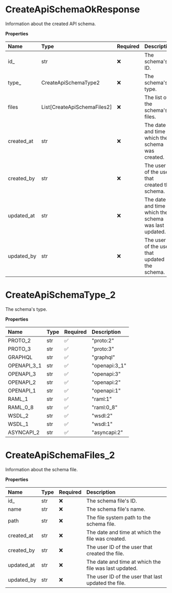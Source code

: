 # CreateApiSchemaOkResponse

Information about the created API schema.

**Properties**

| Name       | Type                        | Required | Description                                             |
| :--------- | :-------------------------- | :------- | :------------------------------------------------------ |
| id\_       | str                         | ❌       | The schema's ID.                                        |
| type\_     | CreateApiSchemaType2        | ❌       | The schema's type.                                      |
| files      | List[CreateApiSchemaFiles2] | ❌       | The list of the schema's files.                         |
| created_at | str                         | ❌       | The date and time at which the schema was created.      |
| created_by | str                         | ❌       | The user ID of the user that created the schema.        |
| updated_at | str                         | ❌       | The date and time at which the schema was last updated. |
| updated_by | str                         | ❌       | The user ID of the user that updated the schema.        |

# CreateApiSchemaType_2

The schema's type.

**Properties**

| Name        | Type | Required | Description   |
| :---------- | :--- | :------- | :------------ |
| PROTO_2     | str  | ✅       | "proto:2"     |
| PROTO_3     | str  | ✅       | "proto:3"     |
| GRAPHQL     | str  | ✅       | "graphql"     |
| OPENAPI_3_1 | str  | ✅       | "openapi:3_1" |
| OPENAPI_3   | str  | ✅       | "openapi:3"   |
| OPENAPI_2   | str  | ✅       | "openapi:2"   |
| OPENAPI_1   | str  | ✅       | "openapi:1"   |
| RAML_1      | str  | ✅       | "raml:1"      |
| RAML_0_8    | str  | ✅       | "raml:0_8"    |
| WSDL_2      | str  | ✅       | "wsdl:2"      |
| WSDL_1      | str  | ✅       | "wsdl:1"      |
| ASYNCAPI_2  | str  | ✅       | "asyncapi:2"  |

# CreateApiSchemaFiles_2

Information about the schema file.

**Properties**

| Name       | Type | Required | Description                                           |
| :--------- | :--- | :------- | :---------------------------------------------------- |
| id\_       | str  | ❌       | The schema file's ID.                                 |
| name       | str  | ❌       | The schema file's name.                               |
| path       | str  | ❌       | The file system path to the schema file.              |
| created_at | str  | ❌       | The date and time at which the file was created.      |
| created_by | str  | ❌       | The user ID of the user that created the file.        |
| updated_at | str  | ❌       | The date and time at which the file was last updated. |
| updated_by | str  | ❌       | The user ID of the user that last updated the file.   |

<!-- This file was generated by liblab | https://liblab.com/ -->
